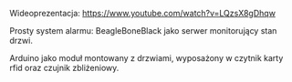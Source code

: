 Wideoprezentacja:
https://www.youtube.com/watch?v=LQzsX8gDhqw

Prosty system alarmu:
BeagleBoneBlack jako serwer monitorujący stan drzwi. 

Arduino jako moduł montowany z drzwiami, wyposażony w czytnik karty rfid oraz czujnik zbliżeniowy.

